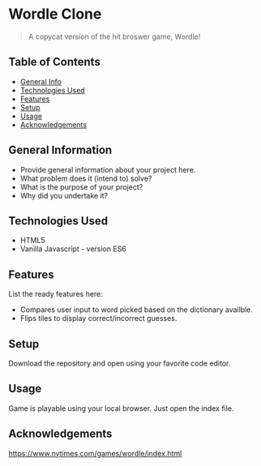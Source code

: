 # Wordle Clone
> A copycat version of the hit broswer game, Wordle!

## Table of Contents
* [General Info](#general-information)
* [Technologies Used](#technologies-used)
* [Features](#features)
* [Setup](#setup)
* [Usage](#usage)
* [Acknowledgements](#acknowledgements)


## General Information
- Provide general information about your project here.
- What problem does it (intend to) solve?
- What is the purpose of your project?
- Why did you undertake it?
<!-- You don't have to answer all the questions - just the ones relevant to your project. -->


## Technologies Used
- HTML5
- Vanilla Javascript - version ES6


## Features
List the ready features here:
- Compares user input to word picked based on the dictionary availble.
- Flips tiles to display correct/incorrect guesses.

## Setup
Download the repository and open using your favorite code editor.


## Usage
Game is playable using your local browser. 
Just open the index file.


## Acknowledgements
https://www.nytimes.com/games/wordle/index.html

